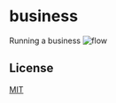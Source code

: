 # business
Running a business
![flow](https://cloud.githubusercontent.com/assets/2467194/17687333/6f29de00-6374-11e6-849d-3cb740d9ebd1.png)

## License
[MIT](https://tldrlegal.com/license/mit-license)
